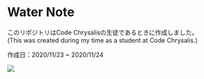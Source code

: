 # Water Note

このリポジトリはCode Chrysalisの生徒であるときに作成しました。  
(This was created during my time as a student at Code Chrysalis.)

作成日：2020/11/23 ~ 2020/11/24

![](https://i.gyazo.com/d10ebfa101ff10c5abf603ec01959bbc.png)
